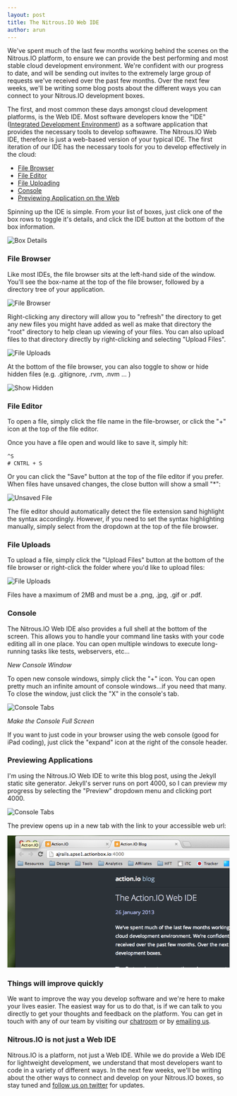 ```yaml
---
layout: post
title: The Nitrous.IO Web IDE
author: arun
---
```


We've spent much of the last few months working behind the scenes on the Nitrous.IO platform, to ensure we can provide the best performing and most stable cloud development environment. We're confident with our progress to date, and will be sending out invites to the extremely large group of requests we've received over the past few months. Over the next few weeks, we'll be writing some blog posts about the different ways you can connect to your Nitrous.IO development boxes.

The first, and most common these days amongst cloud development platforms, is the Web IDE. Most software developers know the "IDE" ([Integrated Development Environment](http://en.wikipedia.org/wiki/Integrated_development_environment)) as a software application that provides the necessary tools to develop softwawre. The Nitrous.IO Web IDE, therefore is just a web-based version of your typical IDE. The first iteration of our IDE has the necessary tools for you to develop effectively in the cloud:

* [File Browser](#file-browser)
* [File Editor](#file-editor)
* [File Uploading](#file-uploading)
* [Console](#console)
* [Previewing Application on the Web](#previewing)

<!--break-->

Spinning up the IDE is simple. From your list of boxes, just click one of the box rows to toggle it's details, and click the IDE button at the bottom of the box information. 

![Box Details](https://raw.github.com/action-io/action-assets/master/support/screenshots/box-details.png)

### <a id="file-browser"></a> File Browser

Like most IDEs, the file browser sits at the left-hand side of the window. You'll see the box-name at the top of the file browser, followed by a directory tree of your application.

![File Browser](https://raw.github.com/action-io/action-assets/master/support/screenshots/file-browser.png)

Right-clicking any directory will allow you to "refresh" the directory to get any new files you might have added as well as make that directory the "root" directory to help clean up viewing of your files. You can also upload files to that directory directly by right-clicking and selecting "Upload Files".

![File Uploads](https://raw.github.com/action-io/action-assets/master/support/screenshots/file-uploads-1.png)

At the bottom of the file browser, you can also toggle to show or hide hidden files (e.g. .gitignore, .rvm, .nvm … )

![Show Hidden](https://raw.github.com/action-io/action-assets/master/support/screenshots/show-hidden.png)

### <a id="file-editor"></a> File Editor

To open a file, simply click the file name in the file-browser, or click the "+" icon at the top of the file editor.

Once you have a file open and would like to save it, simply hit:

    ^S
    # CNTRL + S

Or you can click the "Save" button at the top of the file editor if you prefer. When files have unsaved changes, the close button will show a small "*":

![Unsaved File](https://raw.github.com/action-io/action-assets/master/support/screenshots/file-unsaved.png)

The file editor should automatically detect the file extension sand highlight the syntax accordingly. However, if you need to set the syntax highlighting manually, simply select from the dropdown at the top of the file browser.

### <a id="file-uploads"></a> File Uploads

To upload a file, simply click the "Upload Files" button at the bottom of the file browser or right-click the folder where you'd like to upload files:

![File Uploads](https://raw.github.com/action-io/action-assets/master/support/screenshots/file-uploads-1.png)

Files have a maximum of 2MB and must be a .png, .jpg, .gif or .pdf. 

### <a id="console"></a> Console

The Nitrous.IO Web IDE also provides a full shell at the bottom of the screen. This allows you to handle your command line tasks with your code editing all in one place. You can open multiple windows to execute long-running tasks like tests, webservers, etc...

_New Console Window_

To open new console windows, simply click the "+" icon. You can open pretty much an infinite amount of console windows…if you need that many. To close the window, just click the "X" in the console's tab.

![Console Tabs](https://raw.github.com/action-io/action-assets/master/support/screenshots/console-tabs.png)

_Make the Console Full Screen_

If you want to just code in your browser using the web console (good for iPad coding), just click the "expand" icon at the right of the console header.

### <a id="previewing"></a> Previewing Applications

I'm using the Nitrous.IO Web IDE to write this blog post, using the Jekyll static site generator. Jekyll's server runs on port 4000, so I can preview my progress by selecting the "Preview" dropdown menu and clicking port 4000.

![Console Tabs](https://raw.github.com/action-io/action-assets/master/support/screenshots/preview-menu.png)

The preview opens up in a new tab with the link to your accessible web url:

![Nitrous.IO Blog](/images/web-preview.png)

### Things will improve quickly

We want to improve the way you develop software and we're here to make your lives easier. The easiest way for us to do that, is if we can talk to you directly to get your thoughts and feedback on the platform. You can get in touch with any of our team by visiting our [chatroom](https://www.nitrous.io/chat) or by [emailing us](mailto:support@nitrous.io).

### Nitrous.IO is not just a Web IDE

Nitrous.IO is a platform, not just a Web IDE. While we do provide a Web IDE for lightweight development, we understand that most developers want to code in a variety of different ways. In the next few weeks, we'll be writing about the other ways to connect and develop on your Nitrous.IO boxes, so stay tuned and [follow us on twitter](https://twitter.com/NitrousIO) for updates.

